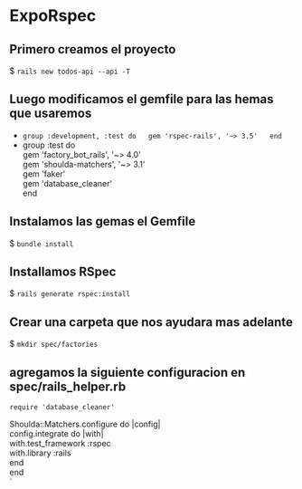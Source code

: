 # ExpoRspec #

## Primero creamos el proyecto 
$ `rails new todos-api --api -T`

## Luego modificamos el gemfile para las hemas que usaremos 
*	`group :development, :test do  
	  gem 'rspec-rails', '~> 3.5'  
	end`
*  group :test do\
      gem 'factory_bot_rails', '~> 4.0'\
      gem 'shoulda-matchers', '~> 3.1'\
      gem 'faker'\
      gem 'database_cleaner'\
end

## Instalamos las gemas el Gemfile
$	`bundle install`
## Installamos RSpec
$ `rails generate rspec:install`
## Crear una carpeta que nos ayudara mas adelante
$ `mkdir spec/factories`
## agregamos la siguiente configuracion en spec/rails_helper.rb
`require 'database_cleaner'`

Shoulda::Matchers.configure do |config|\
  config.integrate do |with|\
    with.test_framework :rspec\
    with.library :rails\
  end\
end\
`